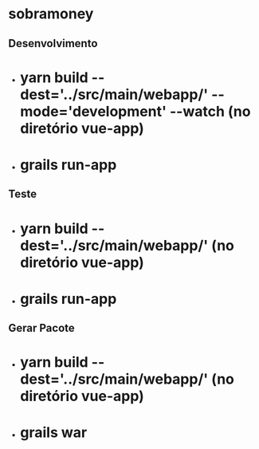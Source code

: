 # sobramoney

## Desenvolvimento
* # yarn build --dest='../src/main/webapp/' --mode='development' --watch (no diretório vue-app)
* # grails run-app


## Teste
* # yarn build --dest='../src/main/webapp/' (no diretório vue-app)
* # grails run-app


## Gerar Pacote
* # yarn build --dest='../src/main/webapp/' (no diretório vue-app)
* # grails war
